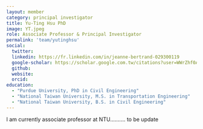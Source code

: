 ```yaml
---
layout: member
category: principal investigator
title: Yu-Ting Hsu PhD
image: YT.jpeg
role: Associate Professor & Principal Investigator
permalink: 'team/yutinghsu'
social:
  twitter:
  linkedin: https://fr.linkedin.com/in/jeanne-bertrand-029300119
  google-scholar: https://scholar.google.com.tw/citations?user=WWrZhf0AAAAJ&hl=zh-TW
  github:
  website:
  orcid:
education:
  - "Purdue University, PhD in Civil Engineering"
  - "National Taiwan University, M.S. in Transportation Engineering"
  - "National Taiwan University, B.S. in Civil Engineering"
---
```


I am currently associate professor at NTU.......... to be update
